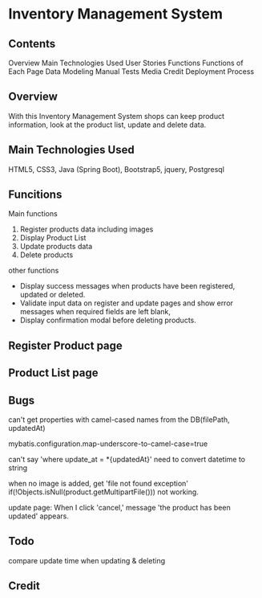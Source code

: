 # Inventory Management System

## Contents
Overview
Main Technologies Used
User Stories
Functions
Functions of Each Page
Data Modeling
Manual Tests
Media
Credit
Deployment Process

## Overview
With this Inventory Management System shops can keep product information, look at the product list, update and delete data.  

## Main Technologies Used
HTML5, CSS3, Java (Spring Boot), Bootstrap5, jquery, Postgresql

## Funcitions
Main functions
1. Register products data including images
2. Display Product List
3. Update products data
4. Delete products

other functions
- Display success messages when products have been registered, updated or deleted.
- Validate input data on register and update pages and show error messages
  when required fields are left blank,
- Display confirmation modal before deleting products.

## Register Product page

## Product List page

## 


## Bugs

can't get properties with camel-cased names from the DB(filePath, updatedAt)

mybatis.configuration.map-underscore-to-camel-case=true

can't say 'where update_at = *{updatedAt}' need to convert datetime to string



when no image is added, get 'file not found exception'
if(!Objects.isNull(product.getMultipartFile())) not working.

update page:
When I click 'cancel,' message 'the product has been updated' appears.



## Todo 
compare update time when updating & deleting

## Credit